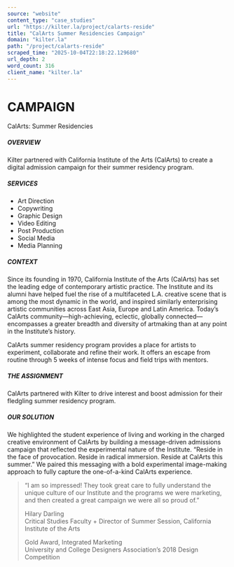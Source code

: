 ```yaml
---
source: "website"
content_type: "case_studies"
url: "https://kilter.la/project/calarts-reside"
title: "CalArts Summer Residencies Campaign"
domain: "kilter.la"
path: "/project/calarts-reside"
scraped_time: "2025-10-04T22:18:22.129680"
url_depth: 2
word_count: 316
client_name: "kilter.la"
---
```


# CAMPAIGN

CalArts: Summer Residencies

##### OVERVIEW﻿

Kilter partnered with California Institute of the Arts (CalArts) to create a digital admission campaign for their summer residency program.

##### SERVICES

*   Art Direction
*   Copywriting
*   Graphic Design
*   Video Editing
*   Post Production
*   Social Media
*   Media Planning

##### CONTEXT

Since its founding in 1970, California Institute of the Arts (CalArts) has set the leading edge of contemporary artistic practice. The Institute and its alumni have helped fuel the rise of a multifaceted L.A. creative scene that is among the most dynamic in the world, and inspired similarly enterprising artistic communities across East Asia, Europe and Latin America. Today’s CalArts community—high-achieving, eclectic, globally connected—encompasses a greater breadth and diversity of artmaking than at any point in the Institute’s history.

CalArts summer residency program provides a place for artists to experiment, collaborate and refine their work. It offers an escape from routine through 5 weeks of intense focus and field trips with mentors.

##### THE ASSIGNMENT

CalArts partnered with Kilter to drive interest and boost admission for their fledgling summer residency program.

##### OUR SOLUTION

We highlighted the student experience of living and working in the charged creative environment of CalArts by building a message-driven admissions campaign that reflected the experimental nature of the Institute. “Reside in the face of provocation. Reside in radical immersion. Reside at CalArts this summer.” We paired this messaging with a bold experimental image-making approach to fully capture the one-of-a-kind CalArts experience.

> “I am so impressed! They took great care to fully understand the unique culture of our Institute and the programs we were marketing, and then created a great campaign we were all so proud of.”
> 
> Hilary Darling  
> Critical Studies Faculty + Director of Summer Session, California Institute of the Arts
> 
> Gold Award, Integrated Marketing  
> University and College Designers Association’s 2018 Design Competition